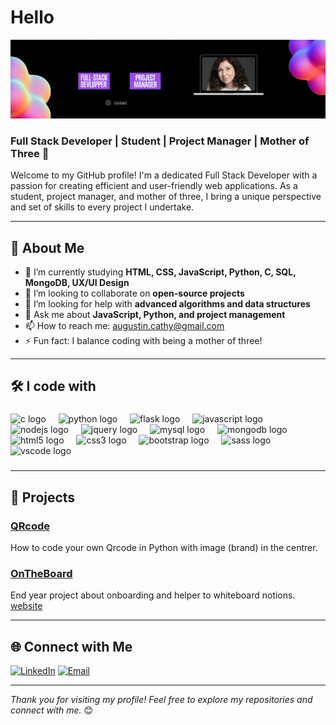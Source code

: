 # Hello

<p align="center">
  <img src="https://github.com/HolbyKate/HolbyKate/blob/main/Black%203D%20Artist%20LinkedIn%20Banner%20(2).gif"/>
  <p align="center">

### Full Stack Developer | Student | Project Manager | Mother of Three :muscle:

Welcome to my GitHub profile! I'm a dedicated Full Stack Developer with a passion for creating efficient and user-friendly web applications. As a student, project manager, and mother of three, I bring a unique perspective and set of skills to every project I undertake.

---

## 🚀 About Me

- 🌱 I’m currently studying **HTML, CSS, JavaScript, Python, C, SQL, MongoDB, UX/UI Design**
- 👯 I’m looking to collaborate on **open-source projects**
- 🤔 I’m looking for help with **advanced algorithms and data structures**
- 💬 Ask me about **JavaScript, Python, and project management**
- 📫 How to reach me: [augustin.cathy@gmail.com](mailto:augustin.cathy@gmail.com)
- ⚡ Fun fact: I balance coding with being a mother of three!

---

###

<h2 align="left"> 🛠️ I code with</h2>

###

<div align="left">
  <img src="https://cdn.jsdelivr.net/gh/devicons/devicon/icons/c/c-original.svg" height="40" alt="c logo"  />
  <img width="12" />
  <img src="https://cdn.jsdelivr.net/gh/devicons/devicon/icons/python/python-original.svg" height="40" alt="python logo"  />
  <img width="12" />
  <img src="https://cdn.jsdelivr.net/gh/devicons/devicon/icons/flask/flask-original.svg" height="40" alt="flask logo"  />
  <img width="12" />
  <img src="https://cdn.jsdelivr.net/gh/devicons/devicon/icons/javascript/javascript-original.svg" height="40" alt="javascript logo"  />
  <img width="12" />
  <img src="https://cdn.jsdelivr.net/gh/devicons/devicon/icons/nodejs/nodejs-original.svg" height="40" alt="nodejs logo"  />
  <img width="12" />
  <img src="https://cdn.jsdelivr.net/gh/devicons/devicon/icons/jquery/jquery-original.svg" height="40" alt="jquery logo"  />
  <img width="12" />
  <img src="https://cdn.jsdelivr.net/gh/devicons/devicon/icons/mysql/mysql-original.svg" height="40" alt="mysql logo"  />
  <img width="12" />
  <img src="https://cdn.jsdelivr.net/gh/devicons/devicon/icons/mongodb/mongodb-original.svg" height="40" alt="mongodb logo"  />
  <img width="12" />
  <img src="https://cdn.jsdelivr.net/gh/devicons/devicon/icons/html5/html5-original.svg" height="40" alt="html5 logo"  />
  <img width="12" />
  <img src="https://cdn.jsdelivr.net/gh/devicons/devicon/icons/css3/css3-original.svg" height="40" alt="css3 logo"  />
  <img width="12" />
  <img src="https://cdn.jsdelivr.net/gh/devicons/devicon/icons/bootstrap/bootstrap-original.svg" height="40" alt="bootstrap logo"  />
  <img width="12" />
  <img src="https://cdn.jsdelivr.net/gh/devicons/devicon/icons/sass/sass-original.svg" height="40" alt="sass logo"  />
  <img width="12" />
  <img src="https://cdn.jsdelivr.net/gh/devicons/devicon/icons/vscode/vscode-original.svg" height="40" alt="vscode logo"  />
</div>

###

---

## 📂 Projects

### [QRcode](https://github.com/HolbyKate/QrCode)
How to code your own Qrcode in Python with image (brand) in the centrer.

### [OnTheBoard](https://github.com/HolbyKate/Ontheboard)
End year project about onboarding and helper to whiteboard notions. [website](https://www.ontheboard.fr/)

---

## 🌐 Connect with Me

[![LinkedIn](https://img.shields.io/badge/-LinkedIn-0077B5?style=flat&logo=LinkedIn&logoColor=white)](https://www.linkedin.com/in/cathyaugustin/)
[![Email](https://img.shields.io/badge/-Email-D14836?style=flat&logo=Gmail&logoColor=white)](mailto:augustin.cathy@gmail.com)

---

*Thank you for visiting my profile! Feel free to explore my repositories and connect with me.* 😊
